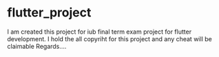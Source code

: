 # flutter_project
I am created this project for iub final term exam project for flutter development.
I hold the all copyriht for this project and any cheat will be claimable
Regards....
